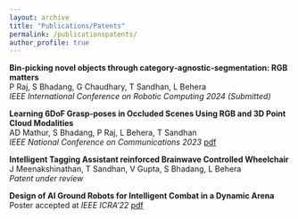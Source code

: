 ```yaml
---
layout: archive
title: "Publications/Patents"
permalink: /publicationspatents/
author_profile: true
---
```

**Bin‑picking novel objects through category‑agnostic‑segmentation: RGB matters**<br>
P Raj, S Bhadang, G Chaudhary, T Sandhan, L Behera<br>
*IEEE International Conference on Robotic Computing 2024 (Submitted)*<br>

**Learning 6DoF Grasp‑poses in Occluded Scenes Using RGB and 3D Point Cloud Modalities**<br>
AD Mathur, S Bhadang, P Raj, L Behera, T Sandhan<br>
*IEEE National Conference on Communications 2023* [pdf](https://ieeexplore.ieee.org/abstract/document/10068034)<br>

**Intelligent Tagging Assistant reinforced Brainwave Controlled Wheelchair**
J Meenakshinathan, T Sandhan, V Gupta, S Bhadang, L Behera<br>
*Patent under review*<br>

**Design of AI Ground Robots for Intelligent Combat in a Dynamic Arena**<br>
Poster accepted at *IEEE ICRA’22* [pdf](files/Poster-DJI-ICRA2022.pdf)<br>
